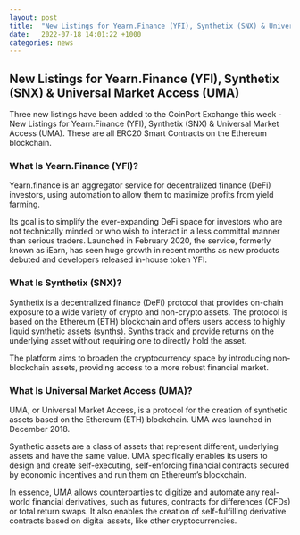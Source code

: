 ```yaml
---
layout: post
title:  "New Listings for Yearn.Finance (YFI), Synthetix (SNX) & Universal Market Access (UMA)"
date:   2022-07-18 14:01:22 +1000
categories: news
---
```

## New Listings for Yearn.Finance (YFI), Synthetix (SNX) & Universal Market Access (UMA)

Three new listings have been added to the CoinPort Exchange this week - New Listings for Yearn.Finance (YFI), Synthetix (SNX) & Universal Market Access (UMA). These are all ERC20 Smart Contracts on the Ethereum blockchain.

### What Is Yearn.Finance (YFI)?
Yearn.finance is an aggregator service for decentralized finance (DeFi) investors, using automation to allow them to maximize profits from yield farming.

Its goal is to simplify the ever-expanding DeFi space for investors who are not technically minded or who wish to interact in a less committal manner than serious traders.
Launched in February 2020, the service, formerly known as iEarn, has seen huge growth in recent months as new products debuted and developers released in-house token YFI.

### What Is Synthetix (SNX)?
Synthetix is a decentralized finance (DeFi) protocol that provides on-chain exposure to a wide variety of crypto and non-crypto assets. The protocol is based on the Ethereum (ETH) blockchain and offers users access to highly liquid synthetic assets (synths). Synths track and provide returns on the underlying asset without requiring one to directly hold the asset.

The platform aims to broaden the cryptocurrency space by introducing non-blockchain assets, providing access to a more robust financial market.

### What Is Universal Market Access (UMA)?
UMA, or Universal Market Access, is a protocol for the creation of synthetic assets based on the Ethereum (ETH) blockchain. UMA was launched in December 2018.

Synthetic assets are a class of assets that represent different, underlying assets and have the same value. UMA specifically enables its users to design and create self-executing, self-enforcing financial contracts secured by economic incentives and run them on Ethereum’s blockchain.

In essence, UMA allows counterparties to digitize and automate any real-world financial derivatives, such as futures, contracts for differences (CFDs) or total return swaps. It also enables the creation of self-fulfilling derivative contracts based on digital assets, like other cryptocurrencies.
